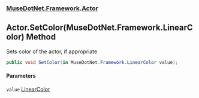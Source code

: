 ### [MuseDotNet.Framework](./MuseDotNet-Framework.md 'MuseDotNet.Framework').[Actor](./Actor.md 'MuseDotNet.Framework.Actor')
## Actor.SetColor(MuseDotNet.Framework.LinearColor) Method
Sets color of the actor, if appropriate  
```csharp
public void SetColor(in MuseDotNet.Framework.LinearColor value);
```
#### Parameters
<a name='MuseDotNet-Framework-Actor-SetColor(MuseDotNet-Framework-LinearColor)-value'></a>
`value` [LinearColor](./LinearColor.md 'MuseDotNet.Framework.LinearColor')  
  
